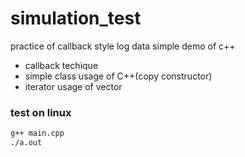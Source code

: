 # simulation_test
practice of callback style log data
simple demo of c++

* callback techique
* simple class usage of C++(copy constructor)
* iterator usage of vector

### test on linux
```sh
g++ main.cpp
./a.out
```
